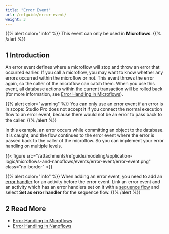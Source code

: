 ```yaml
---
title: "Error Event"
url: /refguide/error-event/
weight: 3
---
```


{{% alert color="info" %}}
This event can only be used in **Microflows**.
{{% /alert %}}

## 1 Introduction

An error event defines where a microflow will stop and throw an error that occurred earlier. If you call a microflow, you may want to know whether any errors occurred within the microflow or not. This event throws the error again, so the caller of the microflow can catch them. When you use this event, all database actions within the current transaction will be rolled back (for more information, see [Error Handling in Microflows](/refguide/error-handling-in-microflows/)).

{{% alert color="warning" %}}
You can only use an error event if an error is in scope: Studio Pro does not accept it if you connect the normal execution flow to an error event, because there would not be an error to pass back to the caller.
{{% /alert %}}

In this example, an error occurs while committing an object to the database. It is caught, and the flow continues to the error event where the error is passed back to the caller of the microflow. So you can implement your error handling on multiple levels.

{{< figure src="/attachments/refguide/modeling/application-logic/microflows-and-nanoflows/events/error-event/error-event.png" class="no-border" >}}

{{% alert color="info" %}}
When adding an error event, you need to add an [error handler](/refguide/error-handling-in-microflows/#errorhandlers) for an activity before the error event. Link an error event and an activity which has an error handlers set on it with a [sequence flow](/refguide/sequence-flow/) and select **Set as error handler** for the sequence flow.
{{% /alert %}}

## 2 Read More

* [Error Handling in Microflows](/refguide/error-handling-in-microflows/)
* [Error Handling in Nanoflows](/refguide/error-handling-in-nanoflows/)
